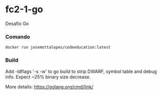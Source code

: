 # fc2-1-go
Desafio Go

### Comando

    docker run josemottalopes/codeeducation:latest

### Build

Add -ldflags '-s -w' to go build to strip DWARF, symbol table and debug info. Expect ~25% binary size decrease.

More details: https://golang.org/cmd/link/

